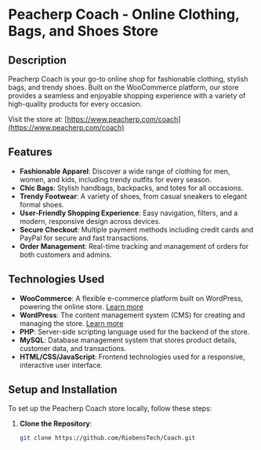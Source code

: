 # Peacherp Coach - Online Clothing, Bags, and Shoes Store

## Description
Peacherp Coach is your go-to online shop for fashionable clothing, stylish bags, and trendy shoes. Built on the WooCommerce platform, our store provides a seamless and enjoyable shopping experience with a variety of high-quality products for every occasion.

Visit the store at: [https://www.peacherp.com/coach](https://www.peacherp.com/coach)

## Features
- **Fashionable Apparel**: Discover a wide range of clothing for men, women, and kids, including trendy outfits for every season.
- **Chic Bags**: Stylish handbags, backpacks, and totes for all occasions.
- **Trendy Footwear**: A variety of shoes, from casual sneakers to elegant formal shoes.
- **User-Friendly Shopping Experience**: Easy navigation, filters, and a modern, responsive design across devices.
- **Secure Checkout**: Multiple payment methods including credit cards and PayPal for secure and fast transactions.
- **Order Management**: Real-time tracking and management of orders for both customers and admins.

## Technologies Used
- **WooCommerce**: A flexible e-commerce platform built on WordPress, powering the online store. [Learn more](https://woocommerce.com/)
- **WordPress**: The content management system (CMS) for creating and managing the store. [Learn more](https://wordpress.org/)
- **PHP**: Server-side scripting language used for the backend of the store.
- **MySQL**: Database management system that stores product details, customer data, and transactions.
- **HTML/CSS/JavaScript**: Frontend technologies used for a responsive, interactive user interface.

## Setup and Installation
To set up the Peacherp Coach store locally, follow these steps:

1. **Clone the Repository**:
   ```bash
   git clone https://github.com/RiebensTech/Coach.git
